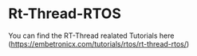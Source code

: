 # Rt-Thread-RTOS

You can find the RT-Thread realated Tutorials here (https://embetronicx.com/tutorials/rtos/rt-thread-rtos/)
